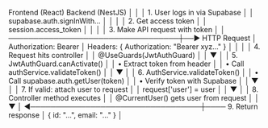 Frontend (React)                    Backend (NestJS)
     │                                   │
     │ 1. User logs in via Supabase      │
     │    supabase.auth.signInWith...    │
     │                                   │
     │ 2. Get access token               │
     │    session.access_token           │
     │                                   │
     │ 3. Make API request with token    │
     │ ──────────────────────────────────┼──► HTTP Request
     │   Authorization: Bearer <token>   │    Headers: { Authorization: "Bearer xyz..." }
     │                                   │
     │                                   │ 4. Request hits controller
     │                                   │    @UseGuards(JwtAuthGuard)
     │                                   │    ▼
     │                                   │ 5. JwtAuthGuard.canActivate()
     │                                   │    • Extract token from header
     │                                   │    • Call authService.validateToken()
     │                                   │    ▼
     │                                   │ 6. AuthService.validateToken()
     │                                   │    • Call supabase.auth.getUser(token)
     │                                   │    • Verify token with Supabase
     │                                   │    ▼
     │                                   │ 7. If valid: attach user to request
     │                                   │    request['user'] = user
     │                                   │    ▼
     │                                   │ 8. Controller method executes
     │                                   │    @CurrentUser() gets user from request
     │                                   │    ▼
     │ ◄──────────────────────────────────┼──── 9. Return response
     │   { id: "...", email: "..." }     │